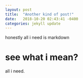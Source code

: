```yaml
---
layout: post
title:  "Another kind of post!"
date:   2018-10-20 02:43:41 -0400
categories: jekyll update
---
```

honestly all i need is markdown
# see what i mean?
all i need.